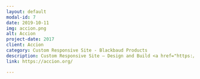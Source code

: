 ```yaml
---
layout: default
modal-id: 7
date: 2019-10-11
img: accion.png
alt: Accion
project-date: 2017
client: Accion
category: Custom Responsive Site - Blackbaud Products
description: Custom Responsive Site – Design and Build <a href="https://accion.org/" target="_blank">View Site ></a>
link: https://accion.org/

---
```

